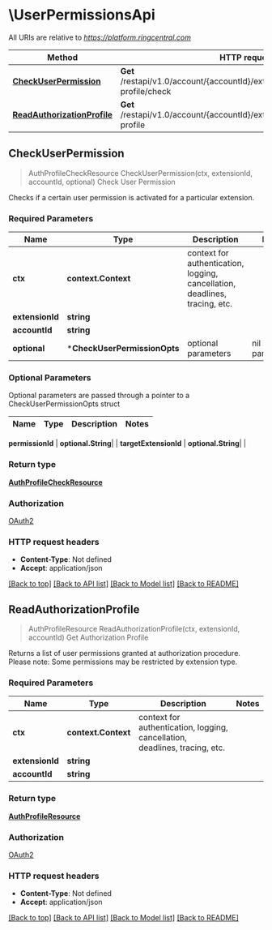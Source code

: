 # \UserPermissionsApi

All URIs are relative to *https://platform.ringcentral.com*

Method | HTTP request | Description
------------- | ------------- | -------------
[**CheckUserPermission**](UserPermissionsApi.md#CheckUserPermission) | **Get** /restapi/v1.0/account/{accountId}/extension/{extensionId}/authz-profile/check | Check User Permission
[**ReadAuthorizationProfile**](UserPermissionsApi.md#ReadAuthorizationProfile) | **Get** /restapi/v1.0/account/{accountId}/extension/{extensionId}/authz-profile | Get Authorization Profile



## CheckUserPermission

> AuthProfileCheckResource CheckUserPermission(ctx, extensionId, accountId, optional)
Check User Permission

Checks if a certain user permission is activated for a particular extension.

### Required Parameters


Name | Type | Description  | Notes
------------- | ------------- | ------------- | -------------
**ctx** | **context.Context** | context for authentication, logging, cancellation, deadlines, tracing, etc.
**extensionId** | **string**|  | 
**accountId** | **string**|  | 
 **optional** | ***CheckUserPermissionOpts** | optional parameters | nil if no parameters

### Optional Parameters

Optional parameters are passed through a pointer to a CheckUserPermissionOpts struct


Name | Type | Description  | Notes
------------- | ------------- | ------------- | -------------


 **permissionId** | **optional.String**|  | 
 **targetExtensionId** | **optional.String**|  | 

### Return type

[**AuthProfileCheckResource**](AuthProfileCheckResource.md)

### Authorization

[OAuth2](../README.md#OAuth2)

### HTTP request headers

- **Content-Type**: Not defined
- **Accept**: application/json

[[Back to top]](#) [[Back to API list]](../README.md#documentation-for-api-endpoints)
[[Back to Model list]](../README.md#documentation-for-models)
[[Back to README]](../README.md)


## ReadAuthorizationProfile

> AuthProfileResource ReadAuthorizationProfile(ctx, extensionId, accountId)
Get Authorization Profile

Returns a list of user permissions granted at authorization procedure. Please note: Some permissions may be restricted by extension type.

### Required Parameters


Name | Type | Description  | Notes
------------- | ------------- | ------------- | -------------
**ctx** | **context.Context** | context for authentication, logging, cancellation, deadlines, tracing, etc.
**extensionId** | **string**|  | 
**accountId** | **string**|  | 

### Return type

[**AuthProfileResource**](AuthProfileResource.md)

### Authorization

[OAuth2](../README.md#OAuth2)

### HTTP request headers

- **Content-Type**: Not defined
- **Accept**: application/json

[[Back to top]](#) [[Back to API list]](../README.md#documentation-for-api-endpoints)
[[Back to Model list]](../README.md#documentation-for-models)
[[Back to README]](../README.md)

